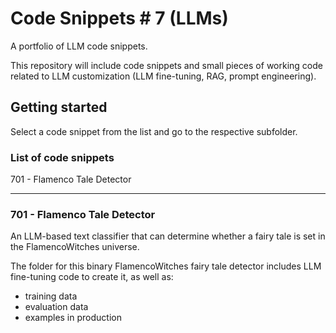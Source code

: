 # Code Snippets # 7 (LLMs)

A portfolio of LLM code snippets.

This repository will include code snippets and small pieces of working code related to LLM customization (LLM fine-tuning, RAG, prompt engineering).

## Getting started

Select a code snippet from the list and go to the respective subfolder.

### List of code snippets

701 - Flamenco Tale Detector

---

### 701 - Flamenco Tale Detector

An LLM-based text classifier that can determine whether a fairy tale is set in the FlamencoWitches universe.

The folder for this binary FlamencoWitches fairy tale detector includes LLM fine-tuning code to create it, as well as:

- training data
- evaluation data
- examples in production
